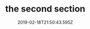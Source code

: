 ---
title: the second section
date: 2019-02-18T21:50:43.595Z
tutorial: Business essence
type: tutorial section
---